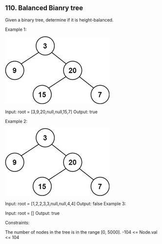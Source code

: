 ## 110. Balanced Bianry tree
Given a binary tree, determine if it is 
height-balanced.

Example 1:

<img src='/leetcode/easy/Balanced Binary Tree/balance_1.jpg'></img>

Input: root = [3,9,20,null,null,15,7]
Output: true

Example 2:

<img src='/leetcode/easy/Balanced Binary Tree/balance_1.jpg'></img>

Input: root = [1,2,2,3,3,null,null,4,4]
Output: false
Example 3:

Input: root = []
Output: true
 

Constraints:

The number of nodes in the tree is in the range [0, 5000].
-104 <= Node.val <= 104
